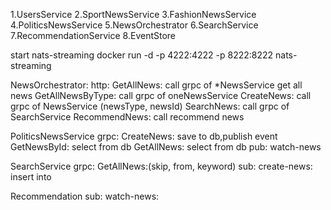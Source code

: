 1.UsersService
2.SportNewsService 
3.FashionNewsService
4.PoliticsNewsService
5.NewsOrchestrator
6.SearchService
7.RecommendationService
8.EventStore




start nats-streaming
docker run -d -p 4222:4222 -p 8222:8222 nats-streaming


NewsOrchestrator:
    http: 
        GetAllNews: call grpc of *NewsService get all news
        GetAllNewsByType: call grpc of oneNewsService
        CreateNews: call grpc of NewsService (newsType, newsId)
        SearchNews: call grpc of SearchService
        RecommendNews: call recommend news

PoliticsNewsService
    grpc: 
        CreateNews: save to db,publish event
        GetNewsById: select from db 
        GetAllNews: select from db
    pub:
        watch-news


SearchService
    grpc:
        GetAllNews:(skip, from, keyword)
    sub:
        create-news: insert into 

Recommendation
    sub:
        watch-news:

